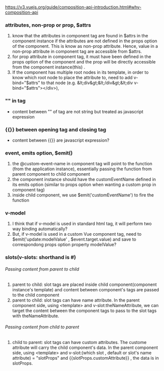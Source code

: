 
https://v3.vuejs.org/guide/composition-api-introduction.html#why-composition-api

### attributes, non-prop or prop, $attrs
1. know that the attributes in component tag are found in $attrs in the component instance if the attributes are not defined in the props option of the component. This is know as non-prop attribute. Hence, value in a non-prop attribute in component tag are accessible from $attrs.
2. for prop attribute in component tag, it must have been defined in the props option of the component and the prop will be directly accessible from the component instance(this) .
3. If the component has multiple root nodes in its template, in order to know which root node to place the attribute to, need to add v-bind="$attrs" to that node (e.g. &lt;div&gt;&lt;/div&gt;&lt;div v-bind="$attrs"&gt;&lt;/div&gt;), 

### "" in tag
*  content between "" of tag are not string but treated as javascript expression

### {{}} between opening tag and closing tag
* content between {{}} are javascript expression?

### event, emits option,  $emit()
1. the @custom-event-name in component tag will point to the function (from the application instance), essentially passing the function from parent component to child component
2. the component instance should have the customEventName defined in its emits option (similar to props option when wanting a custom prop in component tag)
3. inside child component, we use $emit('customEventName') to fire the function

### v-model
1. I think that if v-model is used in standard html tag, it will perform two way binding automatically?
2. But, if v-model is used in a custom Vue component tag, need to $emit('update:modelValue' , $event.target.value) and save to correspondong props option property modelValue?

### slots(v-slots: shorthand is #)
###### Passing content from parent to child 
1. parent to child: slot tags are placed inside child component(component instance's template) and content between component's tags are passed to the child component 
2. parent to child: slot tags can have name attribute. In the parent component side, using &lt;template&gt; and v-slot:theNameAttribute, we can target the content between the component tags to pass to the slot tags with theNameAttribute.
###### Passing content from child to parent
1. child to parent: slot tags can have custom attributes. The custome attribute will carry the child component's data. In the parent component side, using  &lt;template&gt; and v-slot:(which slot , default or slot's name attribute) = "slotProps" and {{slotProps.customAttribute}} , the data is in slotProps.
